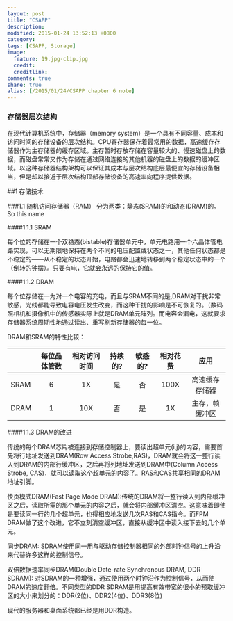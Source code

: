 ```yaml
---
layout: post
title: "CSAPP"
description: 
modified: 2015-01-24 13:52:13 +0800
category: 
tags: [CSAPP, Storage]
image:
  feature: 19.jpg-clip.jpg
  credit: 
  creditlink: 
comments: true
share: true
alias: [/2015/01/24/CSAPP chapter 6 note]
---
```


### 存储器层次结构

在现代计算机系统中，存储器（memory system）是一个具有不同容量、成本和访问时间的存储设备的层次结构。CPU寄存器保存着最常用的数据，高速缓存存储器作为主存储器的缓存区域。主存暂时存放存储在容量较大的、慢速磁盘上的数据，而磁盘常常又作为存储在通过网络连接的其他机器的磁盘上的数据的缓冲区域。以这种存储器结构架构可以保证其成本与层次结构底层最便宜的存储设备相当，但是却以接近于层次结构顶部存储设备的高速率向程序提供数据。

<!--more-->

##1 存储技术

###1.1 随机访问存储器（RAM）
分为两类：静态(SRAM)的和动态(DRAM)的。So this name

####1.1.1 SRAM

每个位的存储在一个双稳态(bistable)存储器单元中，单元电路用一个六晶体管电路实现，可以无期限地保持在两个不同的电压配置或状态之一，其他任何状态都是不稳定的——从不稳定的状态开始，电路都会迅速地转移到两个稳定状态中的一个（倒转的钟摆）。只要有电，它就会永远的保持它的值。

####1.1.2 DRAM

每个位存储在一为对一个电容的充电，而且与SRAM不同的是,DRAM对干扰非常敏感，光线都能导致电容电压发生改变，而这种干扰的影响是不可恢复的。（数码照相机和摄像机中的传感器实际上就是DRAM单元阵列。而电容会漏电，这就要求存储器系统周期性地通过读出、重写刷新存储器的每一位。

DRAM和SRAM的特性比较：

|    |每位晶体管数|相对访问时间|持续的?|敏感的?|相对花费|应用|
|----| :-----:    |   :-------:|:-----:|:----:|:------:|:--:|
|SRAM|   6 |   1X   |  是   | 否   |   100X |高速缓存存储器|
|DRAM|  1  |   10X  | 否    | 是   |  1X    | 主存，帧缓冲区|

####1.1.3 DRAM的改进

传统的每个DRAM芯片被连接到存储控制器上，要读出超单元(i,j)的内容，需要首先将行地址发送到DRAM(Row Access Strobe,RAS)，DRAM就会将这一整行读入到DRAM的内部行缓冲区，之后再将列地址发送到DRAM中(Column Access Strobe, CAS)，就可以读取这个超单元的内容了。RAS和CAS共享相同的DRAM地址引脚。

快页模式DRAM(Fast Page Mode DRAM):传统的DRAM将一整行读入到内部缓冲区之后，读取所需的那个单元的内容之后，就会将内部缓冲区清空。这意味着即使是要读同一行的几个超单元，也得相应地发送几次RAS和CAS指令。而FPM DRAM做了这个改进，它不立刻清空缓冲区，直接从缓冲区中读入接下去的几个单元。

同步DRAM: SDRAM使用同一用与驱动存储控制器相同的外部时钟信号的上升沿来代替许多这样的控制信号。

双倍数据速率同步DRAM(Double Date-rate Synchronous DRAM, DDR SDRAM): 对SDRAM的一种增强，通过使用两个时钟沿作为控制信号，从而使DRAM的速度翻倍。不同类型的DDR SDRAM是用提高有效带宽的很小的预取缓冲区的大小来划分的：DDR(2位)、DDR2(4位)、DDR3(8位)

现代的服务器和桌面系统都已经是用DDR构造。



